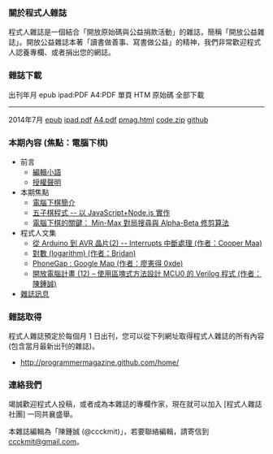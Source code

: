 ### 關於程式人雜誌

程式人雜誌是一個結合「開放原始碼與公益捐款活動」的雜誌，簡稱「開放公益雜誌」。開放公益雜誌本著「讀書做善事、寫書做公益」的精神，我們非常歡迎程式人認養專欄、或者捐出您的網誌。

### 雜誌下載

出刊年月       epub           ipad:PDF      A4:PDF     單頁 HTM     原始碼      全部下載
------------   ----------     -----------   --------   -----------  ----------  -------------
2014年7月      [epub]         [ipad.pdf]    [A4.pdf]   [pmag.html]  [code.zip]  [github]

### 本期內容 (焦點：電腦下棋)
* 前言
    * [編輯小語](editor.html)
    * [授權聲明](license.html)
* 本期焦點
    * [電腦下棋簡介](focus1.html)
    * [五子棋程式 -- 以 JavaScript+Node.js 實作](focus2.html)
    * [電腦下棋的關鍵： Min-Max 對局搜尋與 Alpha-Beta 修剪算法](focus3.html)
* 程式人文集
    * [從 Arduino 到 AVR 晶片(2) -- Interrupts 中斷處理 (作者：Cooper Maa)](article1.html)
    * [對數 (logarithm) (作者：Bridan)](article3.html)
    * [PhoneGap : Google Map (作者：廖憲得 0xde)](article4.html)
    * [開放電腦計畫 (12) – 使用區塊式方法設計 MCU0 的 Verilog 程式 (作者：陳鍾誠)](article5.html)
* [雜誌訊息](info.html)

### 雜誌取得

程式人雜誌預定於每個月 1 日出刊，您可以從下列網址取得程式人雜誌的所有內容 (包含當月最新出刊的雜誌)。

* <http://programmermagazine.github.com/home/>

### 連絡我們

竭誠歡迎程式人投稿，或者成為本雜誌的專欄作家，現在就可以加入 [程式人雜誌社團] 一同共襄盛舉。

本雜誌編輯為「陳鍾誠 (@ccckmit)」，若要聯絡編輯，請寄信到 <ccckmit@gmail.com>。

[epub]: ../book/A4.epub
[ipad.pdf]: ../book/ipad.pdf
[A4.pdf]: ../book/A4.pdf
[code.zip]: ../code.zip
[pmag.html]: ../book/pmag.html
[github]: https://github.com/programmermagazine/201407

